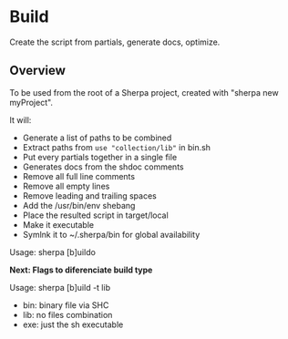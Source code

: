 # Build

Create the script from partials, generate docs, optimize.

## Overview

To be used from the root of a Sherpa project,
created with "sherpa new myProject".

It will:

* Generate a list of paths to be combined
* Extract paths from `use "collection/lib"` in bin.sh
* Put every partials together in a single file
* Generates docs from the shdoc comments
* Remove all full line comments
* Remove all empty lines
* Remove leading and trailing spaces
* Add the /usr/bin/env shebang
* Place the resulted script in target/local
* Make it executable
* Symlnk it to ~/.sherpa/bin for global availability

Usage: sherpa [b]uildo


**Next: Flags to diferenciate build type**

Usage: sherpa [b]uild -t lib

- bin: binary file via SHC
- lib: no files combination
- exe: just the sh executable


